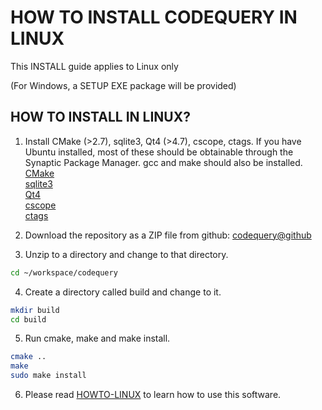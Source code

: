
HOW TO INSTALL CODEQUERY IN LINUX
=================================

This INSTALL guide applies to Linux only

(For Windows, a SETUP EXE package will be provided)


## HOW TO INSTALL IN LINUX?

1. Install CMake (>2.7), sqlite3, Qt4 (>4.7), cscope, ctags. If you have Ubuntu installed, most of these should be obtainable through the Synaptic Package Manager. gcc and make should also be installed.   
[CMake](http://www.cmake.org/)   
[sqlite3](http://www.sqlite.org/)   
[Qt4](http://qt-project.org/)   
[cscope](http://cscope.sourceforge.net/)   
[ctags](http://ctags.sourceforge.net/)


2. Download the repository as a ZIP file from github:
[codequery@github](https://github.com/ruben2020/codequery)


3. Unzip to a directory and change to that directory.
```bash
cd ~/workspace/codequery
```

4. Create a directory called build and change to it.
```bash
mkdir build
cd build
```

5. Run cmake, make and make install.
```bash
cmake ..
make
sudo make install
```

6. Please read [HOWTO-LINUX](HOWTO-LINUX.md) to learn how to use this software.

